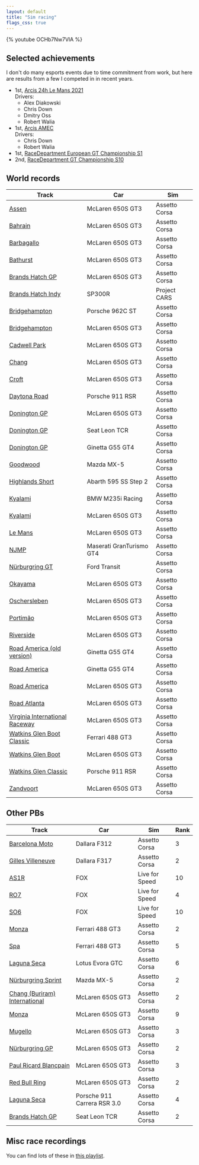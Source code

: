 ```yaml
---
layout: default
title: "Sim racing"
flags_css: true
---
```


{% youtube OCHb7Nw7VlA %}

## Selected achievements

I don't do many esports events due to time commitment from work, but here are results from a few I competed in in recent years.

- 1st, [Arcis 24h Le Mans 2021](https://www.youtube.com/watch?v=GIfrPH3HJ8w)\
Drivers:
  - <span class="fp de"></span> Alex Diakowski
  - <span class="fp gb"></span> Chris Down
  - <span class="fp us"></span> Dmitry Oss
  - <span class="fp us"></span> Robert Walia
- 1st, [Arcis AMEC](https://www.youtube.com/watch?v=aKsQZ82Q7Fo)\
Drivers:
  - <span class="fp gb"></span> Chris Down
  - <span class="fp us"></span> Robert Walia
- 1st, [RaceDepartment European GT Championship S1](https://www.youtube.com/watch?v=RJ4nk8QuzSQ)
- 2nd, [RaceDepartment GT Championship S10](https://www.youtube.com/watch?v=OCHb7Nw7VlA)

## World records

| Track | Car | Sim |
| ----- | --- | --- |
| [Assen](https://www.youtube.com/watch?v=jtX4LIrrrlo) | McLaren 650S GT3 | Assetto Corsa |
| [Bahrain](https://www.youtube.com/watch?v=dfnRsaFo_XI) | McLaren 650S GT3 | Assetto Corsa |
| [Barbagallo](https://www.youtube.com/watch?v=0ewcatwddpE) | McLaren 650S GT3 | Assetto Corsa |
| [Bathurst](https://www.youtube.com/watch?v=bbDjsyak6zc) | McLaren 650S GT3 | Assetto Corsa |
| [Brands Hatch GP](https://www.youtube.com/watch?v=nky4zb6ojKM) | McLaren 650S GT3 | Assetto Corsa |
| [Brands Hatch Indy](https://www.youtube.com/watch?v=qvyPT3P8aHw) | SP300R | Project CARS |
| [Bridgehampton](https://www.youtube.com/watch?v=4NCjoT9b-84) | Porsche 962C ST | Assetto Corsa |
| [Bridgehampton](https://www.youtube.com/watch?v=LvUUHBSTIbw) | McLaren 650S GT3 | Assetto Corsa |
| [Cadwell Park](https://www.youtube.com/watch?v=GBqIdZ0rghw) | McLaren 650S GT3 | Assetto Corsa |
| [Chang](https://www.youtube.com/watch?v=WuKa4VXzTo8) | McLaren 650S GT3 | Assetto Corsa |
| [Croft](https://www.youtube.com/watch?v=3SGHcaFs0Z4) | McLaren 650S GT3 | Assetto Corsa |
| [Daytona Road](https://www.youtube.com/watch?v=TgLVdISlVi4) | Porsche 911 RSR | Assetto Corsa |
| [Donington GP](https://www.youtube.com/watch?v=6AUg5jqUoes) | McLaren 650S GT3 | Assetto Corsa |
| [Donington GP](https://www.youtube.com/watch?v=CgQbzRjC8ZA) | Seat Leon TCR | Assetto Corsa |
| [Donington GP](https://www.youtube.com/watch?v=qm2MzFcdw4U) | Ginetta G55 GT4 | Assetto Corsa |
| [Goodwood](https://www.youtube.com/watch?v=tClhKWA0X-A) | Mazda MX-5 | Assetto Corsa |
| [Highlands Short](https://www.youtube.com/watch?v=UkemHIRJ5Zs) | Abarth 595 SS Step 2 | Assetto Corsa |
| [Kyalami](https://www.youtube.com/watch?v=qQpFRt2IUmc) | BMW M235i Racing | Assetto Corsa |
| [Kyalami](https://www.youtube.com/watch?v=r0UeL8MoZpc) | McLaren 650S GT3 | Assetto Corsa |
| [Le Mans](https://www.youtube.com/watch?v=HdueqMLagAc) | McLaren 650S GT3 | Assetto Corsa |
| [NJMP](https://www.youtube.com/watch?v=-Dc0mfbhX8E) | Maserati GranTurismo GT4 | Assetto Corsa |
| [Nürburgring GT](https://www.youtube.com/watch?v=sTAPmTWPBfI) | Ford Transit | Assetto Corsa |
| [Okayama](https://www.youtube.com/watch?v=EJHXOtWAq78) | McLaren 650S GT3 | Assetto Corsa |
| [Oschersleben](https://www.youtube.com/watch?v=lOwN-pcgMe4) | McLaren 650S GT3 | Assetto Corsa |
| [Portimão](https://www.youtube.com/watch?v=LWExOUqj8T8) | McLaren 650S GT3 | Assetto Corsa |
| [Riverside](https://www.youtube.com/watch?v=tbeb8gpFbNw) | McLaren 650S GT3 | Assetto Corsa |
| [Road America (old version)](https://www.youtube.com/watch?v=2h_T5sxGBIc) | Ginetta G55 GT4 | Assetto Corsa |
| [Road America](https://www.youtube.com/watch?v=Gos9e-PsD_U) | Ginetta G55 GT4 | Assetto Corsa |
| [Road America](https://www.youtube.com/watch?v=o8mC_oBLRJ4) | McLaren 650S GT3 | Assetto Corsa |
| [Road Atlanta](https://www.youtube.com/watch?v=Q-Ho6vwZ3uA) | McLaren 650S GT3 | Assetto Corsa |
| [Virginia International Raceway](https://www.youtube.com/watch?v=N2IMQmhFVxk) | McLaren 650S GT3 | Assetto Corsa |
| [Watkins Glen Boot Classic](https://www.youtube.com/watch?v=Ki6F-1ancYY) | Ferrari 488 GT3 | Assetto Corsa |
| [Watkins Glen Boot](https://www.youtube.com/watch?v=cQYSbHUpiUc) | McLaren 650S GT3 | Assetto Corsa |
| [Watkins Glen Classic](https://www.youtube.com/watch?v=IFnur0YskNo) | Porsche 911 RSR | Assetto Corsa |
| [Zandvoort](https://www.youtube.com/watch?v=QurUKida4Qs) | McLaren 650S GT3 | Assetto Corsa |


## Other PBs

| Track | Car | Sim | Rank |
| ----- | --- | --- | ---- |
| [Barcelona Moto](https://www.youtube.com/watch?v=JLnOfKBerpc) | Dallara F312 | Assetto Corsa | 3 |
| [Gilles Villeneuve](https://www.youtube.com/watch?v=ybEdh1IlZfY) | Dallara F317 | Assetto Corsa | 2 |
| [AS1R](https://www.youtube.com/watch?v=bpRAhw2Phlc) | FOX | Live for Speed | 10 |
| [RO7](https://www.youtube.com/watch?v=wO0XxZdd-XQ) | FOX | Live for Speed | 4 |
| [SO6](https://www.youtube.com/watch?v=JFZJsbta5po) | FOX | Live for Speed | 10 |
| [Monza](https://www.youtube.com/watch?v=6YpVCDh2HfQ) | Ferrari 488 GT3 | Assetto Corsa | 2 |
| [Spa](https://www.youtube.com/watch?v=JpFILXyPTnU) | Ferrari 488 GT3 | Assetto Corsa | 5 |
| [Laguna Seca](https://www.youtube.com/watch?v=tDTUPHYuV20) | Lotus Evora GTC | Assetto Corsa | 6 |
| [Nürburgring Sprint](https://www.youtube.com/watch?v=wojQuKeo47c) | Mazda MX-5 | Assetto Corsa | 2 |
| [Chang (Buriram) International](https://www.youtube.com/watch?v=9xpdLmuXRYs) | McLaren 650S GT3 | Assetto Corsa | 2 |
| [Monza](https://www.youtube.com/watch?v=I7hCIJnNMPs) | McLaren 650S GT3 | Assetto Corsa | 9 |
| [Mugello](https://www.youtube.com/watch?v=5eB-nOquCqI) | McLaren 650S GT3 | Assetto Corsa | 3 |
| [Nürburgring GP](https://www.youtube.com/watch?v=h8ziUVIAXus) | McLaren 650S GT3 | Assetto Corsa | 2 |
| [Paul Ricard Blancpain](https://www.youtube.com/watch?v=XmMqyLV5Z5k) | McLaren 650S GT3 | Assetto Corsa | 3 |
| [Red Bull Ring](https://www.youtube.com/watch?v=798G3qm-ZWA) | McLaren 650S GT3 | Assetto Corsa | 2 |
| [Laguna Seca](https://www.youtube.com/watch?v=cjzQoYVtUi8) | Porsche 911 Carrera RSR 3.0 | Assetto Corsa | 4 |
| [Brands Hatch GP](https://www.youtube.com/watch?v=ZULk1UoxBeI) | Seat Leon TCR | Assetto Corsa | 2 |

## Misc race recordings

You can find lots of these in [this
playlist](https://www.youtube.com/playlist?list=PLAmu8LizOBKA8oIZHKFvc-vnMjX_TAvqB).
